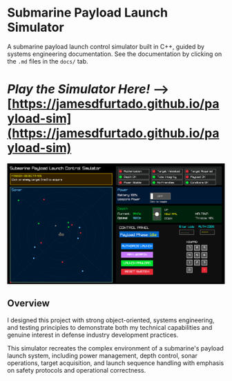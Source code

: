 # Submarine Payload Launch Simulator

A submarine payload launch control simulator built in C++, guided by systems engineering documentation. See the documentation by clicking on the ```.md``` files in the ```docs/``` tab.

# *Play the Simulator Here!* --> [https://jamesdfurtado.github.io/payload-sim](https://jamesdfurtado.github.io/payload-sim)
![Demo](docs/demo.gif)

## Overview

I designed this project with strong object-oriented, systems engineering, and testing principles to demonstrate both my technical capabilities and genuine interest in defense industry development practices.


This simulator recreates the complex environment of a submarine's payload launch system, including power management, depth control, sonar operations, target acquisition, and launch sequence handling with emphasis on safety protocols and operational correctness.